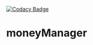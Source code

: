 [![Codacy Badge](https://api.codacy.com/project/badge/Grade/124758c5778e42e4a851e42c4e9c87b6)](https://www.codacy.com/app/vtischenko/moneyManager?utm_source=github.com&amp;utm_medium=referral&amp;utm_content=VladimirTischenko/moneyManager&amp;utm_campaign=Badge_Grade)

# moneyManager